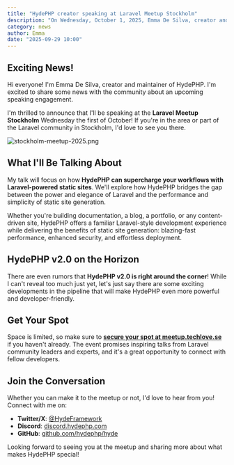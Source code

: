 ```yaml
---
title: "HydePHP creator speaking at Laravel Meetup Stockholm"
description: "On Wednesday, October 1, 2025, Emma De Silva, creator and maintainer of HydePHP, will be speaking at the Laravel Meetup Stockholm about how HydePHP can supercharge workflows with Laravel-powered static sites."
category: news
author: Emma
date: "2025-09-29 10:00"
---
```


## Exciting News!

Hi everyone! I'm Emma De Silva, creator and maintainer of HydePHP. I'm excited to share some news with the community about an upcoming speaking engagement.

I'm thrilled to announce that I'll be speaking at the **Laravel Meetup Stockholm** Wednesday the first of October! If you're in the area or part of the Laravel community in Stockholm, I'd love to see you there.

![stockholm-meetup-2025.png](/media/stockholm-meetup-2025.png)

## What I'll Be Talking About

My talk will focus on how **HydePHP can supercharge your workflows with Laravel-powered static sites**. We'll explore how HydePHP bridges the gap between the power and elegance of Laravel and the performance and simplicity of static site generation.

Whether you're building documentation, a blog, a portfolio, or any content-driven site, HydePHP offers a familiar Laravel-style development experience while delivering the benefits of static site generation: blazing-fast performance, enhanced security, and effortless deployment.

## HydePHP v2.0 on the Horizon

There are even rumors that **HydePHP v2.0 is right around the corner**! While I can't reveal too much just yet, let's just say there are some exciting developments in the pipeline that will make HydePHP even more powerful and developer-friendly.

## Get Your Spot

Space is limited, so make sure to **[secure your spot at meetup.techlove.se](https://meetup.techlove.se)** if you haven't already. The event promises inspiring talks from Laravel community leaders and experts, and it's a great opportunity to connect with fellow developers.

## Join the Conversation

Whether you can make it to the meetup or not, I'd love to hear from you! Connect with me on:

- **Twitter/X**: [@HydeFramework](https://twitter.com/HydeFramework)
- **Discord**: [discord.hydephp.com](https://discord.hydephp.com)
- **GitHub**: [github.com/hydephp/hyde](https://github.com/hydephp/hyde)

Looking forward to seeing you at the meetup and sharing more about what makes HydePHP special!
